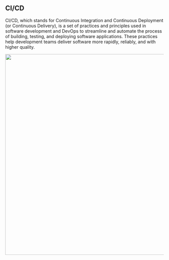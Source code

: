 ## CI/CD

CI/CD, which stands for Continuous Integration and Continuous Deployment (or Continuous Delivery), is a set of practices and principles used in software development and DevOps to streamline and automate the process of building, testing, and deploying software applications. These practices help development teams deliver software more rapidly, reliably, and with higher quality.

<p>
  <img src="../images/" style="width: 640px">
</p>